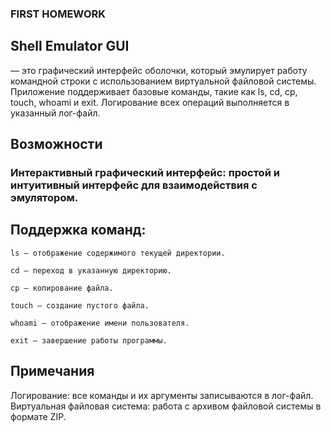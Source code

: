 ### FIRST HOMEWORK

## Shell Emulator GUI 
— это графический интерфейс оболочки, который эмулирует работу командной строки с использованием виртуальной файловой системы. Приложение поддерживает базовые команды, такие как ls, cd, cp, touch, whoami и exit. Логирование всех операций выполняется в указанный лог-файл.


## Возможности

### Интерактивный графический интерфейс: простой и интуитивный интерфейс для взаимодействия с эмулятором.
## Поддержка команд:

`ls — отображение содержимого текущей директории.`

`cd — переход в указанную директорию.`

`cp — копирование файла.`

`touch — создание пустого файла.`

`whoami — отображение имени пользователя.`

`exit — завершение работы программы.`

## Примечания
Логирование: все команды и их аргументы записываются в лог-файл.
Виртуальная файловая система: работа с архивом файловой системы в формате ZIP.


